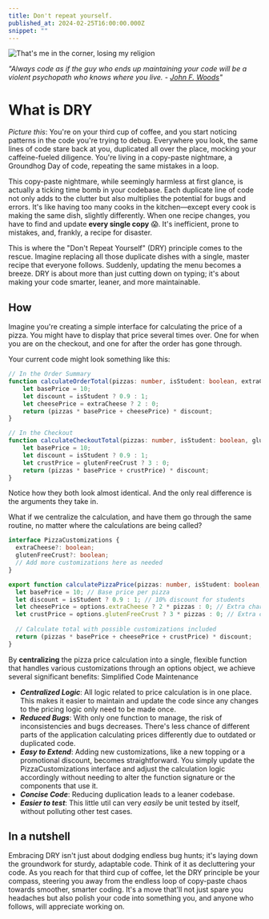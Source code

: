```yaml
---
title: Don't repeat yourself.
published_at: 2024-02-25T16:00:00.000Z
snippet: ""
---
```


![That's me in the corner, losing my religion](../blog-images/dry.webp)

_"Always code as if the guy who ends up maintaining your code will be a violent psychopath who knows where you live. - [John F. Woods](https://groups.google.com/g/comp.lang.c++/c/rYCO5yn4lXw/m/oITtSkZOtoUJ)"_

# What is DRY

_Picture this_: You're on your third cup of coffee, and you start noticing patterns in the code you're trying to debug. 
Everywhere you look, the same lines of code stare back at you, duplicated all over the place, mocking your caffeine-fueled diligence. You're living in a copy-paste nightmare, a Groundhog Day of code, repeating the same mistakes in a loop.


This copy-paste nightmare, while seemingly harmless at first glance, is actually a ticking time bomb in your codebase. 
Each duplicate line of code not only adds to the clutter but also multiplies the potential for bugs and errors. 
It's like having too many cooks in the kitchen—except every cook is making the same dish, slightly differently. 
When one recipe changes, you have to find and update **every single copy** 😱. It's inefficient, prone to mistakes, and, frankly, a recipe for disaster.

This is where the "Don't Repeat Yourself" (DRY) principle comes to the rescue. 
Imagine replacing all those duplicate dishes with a single, master recipe that everyone follows. 
Suddenly, updating the menu becomes a breeze. DRY is about more than just cutting down on typing; it's about making your code smarter, leaner, and more maintainable.

## How

Imagine you're creating a simple interface for calculating the price of a pizza. You might have to display that price several times over. One for when you are on the checkout, and one for after the order has gone through. 

Your current code might look something like this:

```typescript
// In the Order Summary
function calculateOrderTotal(pizzas: number, isStudent: boolean, extraCheese: boolean): number {
    let basePrice = 10;
    let discount = isStudent ? 0.9 : 1;
    let cheesePrice = extraCheese ? 2 : 0;
    return (pizzas * basePrice + cheesePrice) * discount;
}

// In the Checkout
function calculateCheckoutTotal(pizzas: number, isStudent: boolean, glutenFreeCrust: boolean): number {
    let basePrice = 10;
    let discount = isStudent ? 0.9 : 1;
    let crustPrice = glutenFreeCrust ? 3 : 0;
    return (pizzas * basePrice + crustPrice) * discount;
}
 ```

Notice how they both look almost identical. And the only real difference is the arguments they take in. 

What if we centralize the calculation, and have them go through the same routine, no matter where the calculations are being called?

```typescript
interface PizzaCustomizations {
  extraCheese?: boolean;
  glutenFreeCrust?: boolean;
  // Add more customizations here as needed
}

export function calculatePizzaPrice(pizzas: number, isStudent: boolean, options: PizzaCustomizations = {}): number {
  let basePrice = 10; // Base price per pizza
  let discount = isStudent ? 0.9 : 1; // 10% discount for students
  let cheesePrice = options.extraCheese ? 2 * pizzas : 0; // Extra charge for cheese, per pizza
  let crustPrice = options.glutenFreeCrust ? 3 * pizzas : 0; // Extra charge for gluten-free crust, per pizza
  
  // Calculate total with possible customizations included
  return (pizzas * basePrice + cheesePrice + crustPrice) * discount;
}
```

By **centralizing** the pizza price calculation into a single, flexible function that handles various customizations through an options object, we achieve several significant benefits:
Simplified Code Maintenance

- _**Centralized Logic**_: All logic related to price calculation is in one place. This makes it easier to maintain and update the code since any changes to the pricing logic only need to be made once.
- **_Reduced Bugs_**: With only one function to manage, the risk of inconsistencies and bugs decreases. There's less chance of different parts of the application calculating prices differently due to outdated or duplicated code.
- **_Easy to Extend_**: Adding new customizations, like a new topping or a promotional discount, becomes straightforward. You simply update the PizzaCustomizations interface and adjust the calculation logic accordingly without needing to alter the function signature or the components that use it.
- **_Concise Code_**: Reducing duplication leads to a leaner codebase.
- **_Easier to test_**: This little util can very _easily_ be unit tested by itself, without polluting other test cases.

## In a nutshell 
Embracing DRY isn't just about dodging endless bug hunts; it's laying down the groundwork for sturdy, adaptable code. 
Think of it as decluttering your code. As you reach for that third cup of coffee, let the DRY principle be your compass, steering you away from the endless loop of copy-paste chaos towards smoother, smarter coding. It's a move that'll not just spare you headaches but also polish your code into something you, and anyone who follows, will appreciate working on.



